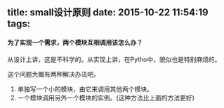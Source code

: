 title: small设计原则
date: 2015-10-22 11:54:19
tags:
---

#### 为了实现一个需求，两个模块互相调用该怎么办？

从设计上讲，这是不科学的。从实现上讲，在Pytho中，貌似也是特别麻烦的。

这个问题大概有两种解决办法吧。

1. 单独写一个小的模块，由它来调用其他两个模块。
2. 一个模块调用另外一个模块的实例。(这种方法比上面的方法更好)
